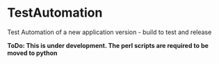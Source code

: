 # TestAutomation
Test Automation of a new application version - build to test and release

**ToDo: This is under development. The perl scripts are required to be moved to python**
